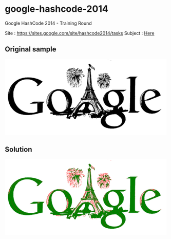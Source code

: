 # google-hashcode-2014
Google HashCode 2014 - Training  Round  

Site : https://sites.google.com/site/hashcode2014/tasks
Subject : [Here](https://github.com/julien-amar/google-hashcode-2014/blob/master/Subject/Task%20Statement%20-%20Trial%20Round%20EN.pdf?raw=true)

## Original sample

![Doodle Sample](https://raw.githubusercontent.com/julien-amar/google-hashcode-2014/master/GoogleHashCode/Screenshots/Doodle.bmp)

## Solution

![Doodle Solution](https://raw.githubusercontent.com/julien-amar/google-hashcode-2014/master/GoogleHashCode/Screenshots/Final.bmp)

